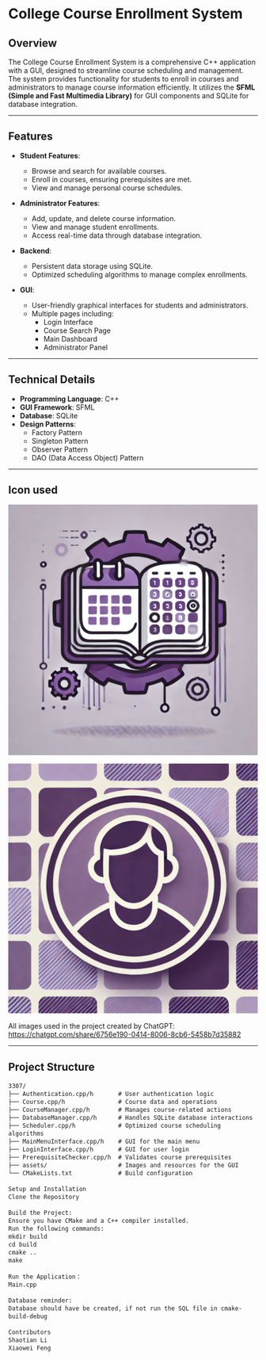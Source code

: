 # **College Course Enrollment System**

## **Overview**
The College Course Enrollment System is a comprehensive C++ application with a GUI, designed to streamline course scheduling and management. The system provides functionality for students to enroll in courses and administrators to manage course information efficiently. It utilizes the **SFML (Simple and Fast Multimedia Library)** for GUI components and SQLite for database integration.

---

## **Features**
- **Student Features**:
  - Browse and search for available courses.
  - Enroll in courses, ensuring prerequisites are met.
  - View and manage personal course schedules.

- **Administrator Features**:
  - Add, update, and delete course information.
  - View and manage student enrollments.
  - Access real-time data through database integration.

- **Backend**:
  - Persistent data storage using SQLite.
  - Optimized scheduling algorithms to manage complex enrollments.

- **GUI**:
  - User-friendly graphical interfaces for students and administrators.
  - Multiple pages including:
    - Login Interface
    - Course Search Page
    - Main Dashboard
    - Administrator Panel

---

## **Technical Details**
- **Programming Language**: C++
- **GUI Framework**: SFML
- **Database**: SQLite
- **Design Patterns**:
  - Factory Pattern
  - Singleton Pattern
  - Observer Pattern
  - DAO (Data Access Object) Pattern

---

## **Icon used**

![icon.png](3307%2Fassets%2Ficon.png)

![user_profile.png](3307%2Fassets%2Fuser_profile.png)

All images used in the project created by ChatGPT: https://chatgpt.com/share/6756e190-0414-8006-8cb6-5458b7d35882

---

## **Project Structure**
```plaintext
3307/
├── Authentication.cpp/h       # User authentication logic
├── Course.cpp/h               # Course data and operations
├── CourseManager.cpp/h        # Manages course-related actions
├── DatabaseManager.cpp/h      # Handles SQLite database interactions
├── Scheduler.cpp/h            # Optimized course scheduling algorithms
├── MainMenuInterface.cpp/h    # GUI for the main menu
├── LoginInterface.cpp/h       # GUI for user login
├── PrerequisiteChecker.cpp/h  # Validates course prerequisites
├── assets/                    # Images and resources for the GUI
└── CMakeLists.txt             # Build configuration

Setup and Installation
Clone the Repository

Build the Project:
Ensure you have CMake and a C++ compiler installed.
Run the following commands:
mkdir build
cd build
cmake ..
make

Run the Application：
Main.cpp

Database reminder:
Database should have be created, if not run the SQL file in cmake-build-debug

Contributors
Shaotian Li
Xiaowei Feng





